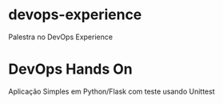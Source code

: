 # devops-experience
Palestra no DevOps Experience
# DevOps Hands On
Aplicação Simples em Python/Flask com teste usando Unittest